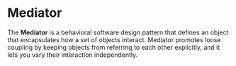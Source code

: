 # Mediator

The **Mediator** is a behavioral software design pattern that defines an object that encapsulates how a set of objects interact. Mediator promotes loose coupling by keeping objects from referring to each other explicitly, and it lets you vary their interaction independently.
